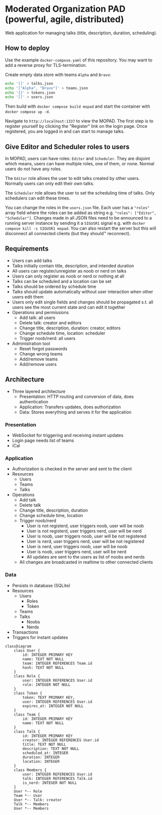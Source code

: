 # Moderated Organization PAD (powerful, agile, distributed)

Web application for managing talks (title, description, duration, scheduling).

## How to deploy

Use the example `docker-compose.yaml` of this repository.
You may want to add a reverse proxy for TLS-termination.

Create empty data store with teams `Alpha` and `Bravo`:

```bash
echo '[]' > talks.json
echo '["Alpha", "Bravo"]' > teams.json
echo '{}' > tokens.json
echo '[]' > users.json
```

Then build with `docker compose build mopad` and start the container with `docker compose up -d`.

Navigate to `http://localhost:1337` to view the MOPAD.
The first step is to register yourself by clicking the "Register" link on the login page.
Once registered, you are logged in and can start to manage talks.

## Give Editor and Scheduler roles to users

In MOPAD, users can have roles: `Editor` and `Scheduler`.
They are disjoint which means, users can have multiple roles, one of them, or none.
Normal users do not have any roles.

The `Editor` role allows the user to edit talks created by other users.
Normally users can only edit their own talks.

The `Scheduler` role allows the user to set the scheduling time of talks.
Only schedulers can edit these times.

You can change the roles in the `users.json` file.
Each user has a `"roles"` array field where the roles can be added as string e.g. `"roles": ["Editor", "Scheduler"]`.
Changes made in all JSON files need to be announced to a running server instance by sending it a `SIGUSR1` signal e.g. with `docker compose kill -s SIGUSR1 mopad`.
You can also restart the server but this will disconnect all connected clients (but they should™ reconnect).

## Requirements

- Users can add talks
- Talks initially contain title, description, and intended duration
- All users can register/unregister as noob or nerd on talks
- Users can only register as noob or nerd or nothing at all
- Talks can be scheduled and a location can be set
- Talks should be ordered by schedule time
- Talks should update automatically without user interaction when other users edit them
- Users only edit single fields and changes should be propagated s.t. all users see the most current state and can edit it together
- Operations and permissions
    - Add talk: all users
    - Delete talk: creator and editors
    - Change title, description, duration: creator, editors
    - Change schedule time, location: scheduler
    - Trigger noob/nerd: all users
- Administration tool
    - Reset forgot passwords
    - Change wrong teams
    - Add/remove teams
    - Add/remove users

## Architecture

- Three layered architecture
    - Presentation: HTTP routing and conversion of data, does authentication
    - Application: Transfers updates, does authorization
    - Data: Stores everything and serves it for the application

### Presentation

- WebSocket for triggering and receiving instant updates
- Login page needs list of teams
- iCal

### Application

- Authorization is checked in the server and sent to the client
- Resources
    - Users
    - Teams
    - Talks
- Operations
    - Add talk
    - Delete talk
    - Change title, description, duration
    - Change schedule time, location
    - Trigger noob/nerd
        - User is not registerd, user triggers noob, user will be noob
        - User is not registerd, user triggers nerd, user will be nerd
        - User is noob, user triggers noob, user will be not registered
        - User is nerd, user triggers nerd, user will be not registered
        - User is nerd, user triggers noob, user will be noob
        - User is noob, user triggers nerd, user will be nerd
        - All updates are sent to the users as list of noobs and nerds
    - All changes are broadcasted in realtime to other connected clients

### Data

- Persists in database (SQLite)
- Resources
    - Users
        - Roles
        - Token
    - Teams
    - Talks
        - Noobs
        - Nerds
- Transactions
- Triggers for instant updates

```mermaid
classDiagram
    class User {
        id: INTEGER PRIMARY KEY
        name: TEXT NOT NULL
        team: INTEGER REFERENCES Team.id
        hash: TEXT NOT NULL
    }
    class Role {
        user: INTEGER REFERENCES User.id
        role: INTEGER NOT NULL
    }
    class Token {
        token: TEXT PRIMARY KEY,
        user: INTEGER REFERENCES User.id
        expires_at: INTEGER NOT NULL
    }
    class Team {
        id: INTEGER PRIMARY KEY
        name: TEXT NOT NULL
    }
    class Talk {
        id: INTEGER PRIMARY KEY
        creator: INTEGER REFERENCES User.id
        title: TEXT NOT NULL
        description: TEXT NOT NULL
        scheduled_at: INTEGER
        duration: INTEGER
        location: INTEGER
    }
    class Members {
        user: INTEGER REFERENCES User.id
        talk: INTEGER REFERENCES Talk.id
        is_nerd: INTEGER NOT NULL
    }
    User *-- Role
    Team *-- User
    User *-- Talk: creator
    Talk *-- Members
    User *-- Members
```
